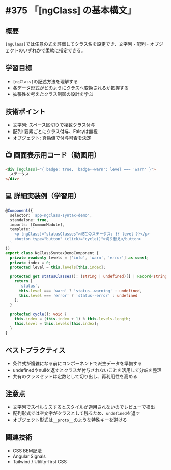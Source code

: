 # #375 「[ngClass] の基本構文」

## 概要
`[ngClass]`では任意の式を評価してクラス名を設定でき、文字列・配列・オブジェクトのいずれかで柔軟に指定できる。

## 学習目標
- `[ngClass]`の記述方法を理解する
- 各データ形式がどのようにクラスへ変換されるか把握する
- 拡張性を考えたクラス制御の設計を学ぶ

## 技術ポイント
- 文字列: スペース区切りで複数クラス付与
- 配列: 要素ごとにクラス付与、Falsyは無視
- オブジェクト: 真偽値で付与可否を決定

## 📺 画面表示用コード（動画用）
```html
<div [ngClass]="{ badge: true, 'badge--warn': level === 'warn' }">
  ステータス
</div>
```

## 💻 詳細実装例（学習用）
```typescript
@Component({
  selector: 'app-ngclass-syntax-demo',
  standalone: true,
  imports: [CommonModule],
  template: `
    <p [ngClass]="statusClasses">現在のステータス: {{ level }}</p>
    <button type="button" (click)="cycle()">切り替え</button>
  `
})
export class NgClassSyntaxDemoComponent {
  private readonly levels = ['info', 'warn', 'error'] as const;
  private index = 0;
  protected level = this.levels[this.index];

  protected get statusClasses(): (string | undefined)[] | Record<string, boolean> {
    return [
      'status',
      this.level === 'warn' ? 'status--warning' : undefined,
      this.level === 'error' ? 'status--error' : undefined
    ];
  }

  protected cycle(): void {
    this.index = (this.index + 1) % this.levels.length;
    this.level = this.levels[this.index];
  }
}
```

## ベストプラクティス
- 条件式が複雑になる前にコンポーネントで派生データを準備する
- undefinedやnullを返すとクラスが付与されないことを活用して分岐を整理
- 共有のクラスセットは定数として切り出し、再利用性を高める

## 注意点
- 文字列でスペルミスするとスタイルが適用されないのでレビューで検出
- 配列形式では空文字がクラスとして残るため、`undefined`を返す
- オブジェクト形式は`__proto__`のような特殊キーを避ける

## 関連技術
- CSS BEM記法
- Angular Signals
- Tailwind / Utility-first CSS
